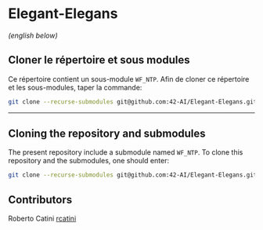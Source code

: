 # Elegant-Elegans

*(english below)*

## Cloner le répertoire et sous modules
Ce répertoire contient un sous-module `WF_NTP`. Afin de cloner ce répertoire et les sous-modules, taper la commande:
```bash
git clone --recurse-submodules git@github.com:42-AI/Elegant-Elegans.git
```

---

## Cloning the repository and submodules
The present repository include a submodule named `WF_NTP`. To clone this repository and the submodules, one should enter:
```bash
git clone --recurse-submodules git@github.com:42-AI/Elegant-Elegans.git
```

## Contributors
Roberto Catini [rcatini](https://github.com/rcatini) 
